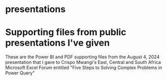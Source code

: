# presentations
# Supporting files from public presentations I've given

These are the Power BI and PDF supporting files from the August 4, 2024 presentation that I gave to Crispo Mwangi's East, Central and South Africa Microsoft Excel Forum entitled "Five Steps to Solving Complex Problems in Power Query"
